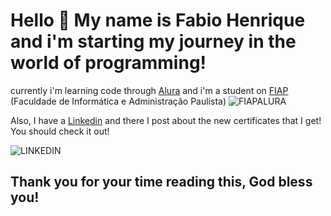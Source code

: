 # Hello 👋 My name is Fabio Henrique and i'm starting my journey in the world of programming!
currently i'm learning code through [Alura](https://www.alura.com.br/) and i'm a student on [FIAP](https://www.fiap.com.br/) (Faculdade de Informática e Administração Paulista)
![FIAPALURA](https://github.com/Fubinnn/Fubinnn/assets/102842907/337c26ee-3d6b-43f6-aae5-899a10edb0c5)

Also, I have a [Linkedin](https://www.linkedin.com/in/fabio-henrique-nardella-3a880928a/) and there I post about the new certificates that I get! You should check it out!

![LINKEDIN](https://github.com/Fubinnn/Fubinnn/assets/102842907/796c349e-4174-418b-b7a8-4c43d22d296d)

## Thank you for your time reading this, God bless you!
